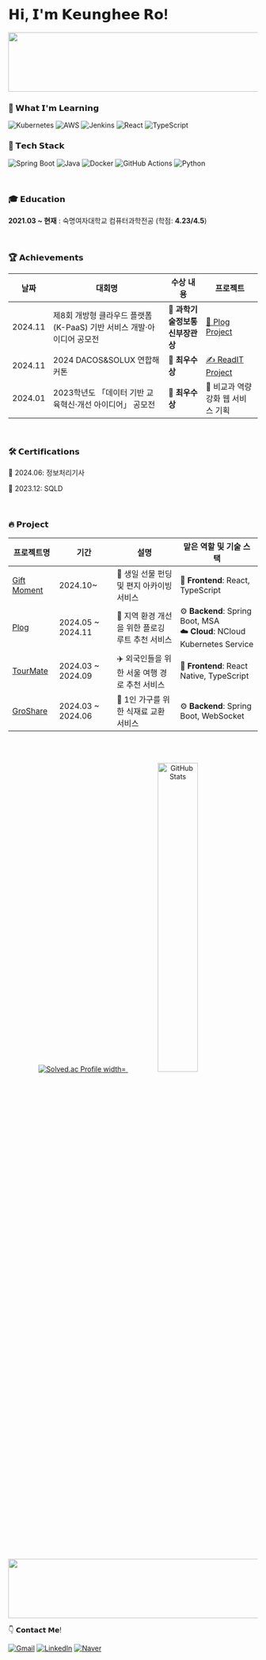 # 𝗛𝗶, 𝗜'𝗺 𝗞𝗲𝘂𝗻𝗴𝗵𝗲𝗲 𝗥𝗼!
<a href="https://github.com/khee2/gitanimals">
  <img src="https://render.gitanimals.org/lines/khee2?pet-id=654662671963646864" width="1000" height="120"/>
</a>

### 🌱 𝗪𝗵𝗮𝘁 𝗜'𝗺 𝗟𝗲𝗮𝗿𝗻𝗶𝗻𝗴  
![Kubernetes](https://img.shields.io/badge/Kubernetes-326CE5?style=for-the-badge&logo=Kubernetes&logoColor=white)
![AWS](https://img.shields.io/badge/Amazon%20AWS-232F3E?style=for-the-badge&logo=Amazon-AWS&logoColor=white)
![Jenkins](https://img.shields.io/badge/Jenkins-D24939?style=for-the-badge&logo=Jenkins&logoColor=white)
![React](https://img.shields.io/badge/React-61DAFB?style=for-the-badge&logo=React&logoColor=white)
![TypeScript](https://img.shields.io/badge/TypeScript-3178C6?style=for-the-badge&logo=TypeScript&logoColor=white)

### 🔧 𝗧𝗲𝗰𝗵 𝗦𝘁𝗮𝗰𝗸
![Spring Boot](https://img.shields.io/badge/Spring%20Boot-6DB33F?style=for-the-badge&logo=Spring-Boot&logoColor=white)
![Java](https://img.shields.io/badge/Java-007396?style=for-the-badge&logo=Java&logoColor=white)
![Docker](https://img.shields.io/badge/Docker-2496ED?style=for-the-badge&logo=Docker&logoColor=white)
![GitHub Actions](https://img.shields.io/badge/GitHub%20Actions-2088FF?style=for-the-badge&logo=GitHub-Actions&logoColor=white)
![Python](https://img.shields.io/badge/Python-3776AB?style=for-the-badge&logo=Python&logoColor=white)


</br>

### 🎓 𝗘𝗱𝘂𝗰𝗮𝘁𝗶𝗼𝗻
**2021.03 ~ 현재** : 숙명여자대학교 컴퓨터과학전공 (학점: **4.23/4.5**) </br>


</br>

### 🏆 𝗔𝗰𝗵𝗶𝗲𝘃𝗲𝗺𝗲𝗻𝘁𝘀
| 날짜 | 대회명 | 수상 내용 | 프로젝트 |
|------|--------|-----------|----------|
| 2024.11 | 제8회 개방형 클라우드 플랫폼(K-PaaS) 기반 서비스 개발·아이디어 공모전 | 🏅  **과학기술정보통신부장관상** | [🌱 Plog Project](https://github.com/Song-s-PaaSTA/Plog-Server) |
| 2024.11 | 2024 DACOS&SOLUX 연합해커톤 | 🏅 **최우수상** | [✍️ ReadIT Project](https://github.com/Team4-ReadIT) |
| 2024.01 | 2023학년도 「데이터 기반 교육혁신·개선 아이디어」 공모전 | 🏅 **최우수상** | 💪 비교과 역량강화 웹 서비스 기획 |

</br>

### 🛠️ 𝗖𝗲𝗿𝘁𝗶𝗳𝗶𝗰𝗮𝘁𝗶𝗼𝗻𝘀
📜 2024.06: 정보처리기사 </br>

📜 2023.12: SQLD

</br>

### 🔥 𝗣𝗿𝗼𝗷𝗲𝗰𝘁

| 프로젝트명 | 기간 | 설명 | 맡은 역할 및 기술 스택 |
|------------|------|------|-----------|
| [Gift Moment](https://github.com/luckynode) | 2024.10~ | 🎁 생일 선물 펀딩 및 편지 아카이빙 서비스 | 🎨 **Frontend**: React, TypeScript |
| [Plog](https://github.com/Song-s-PaaSTA/Plog-Server) | 2024.05 ~ 2024.11 | 🌱 지역 환경 개선을 위한 플로깅 루트 추천 서비스 | ⚙️ **Backend**: Spring Boot, MSA <br> ☁️ **Cloud**: NCloud Kubernetes Service |
| [TourMate](https://github.com/korea-tour-mate-app) | 2024.03 ~ 2024.09 | ✈️ 외국인들을 위한 서울 여행 경로 추천 서비스 | 🎨 **Frontend**: React Native, TypeScript |
| [GroShare](https://github.com/SafeNet-2024) | 2024.03 ~ 2024.06 | 🌿 1인 가구를 위한 식재료 교환 서비스 | ⚙️ **Backend**: Spring Boot, WebSocket |


</br>
</br>

<p align="center">
    <a href="https://solved.ac/bluet414">
       <img src="http://mazassumnida.wtf/api/v2/generate_badge?boj=bluet414" alt="Solved.ac Profile width="50%" />
  </a>
  <img src="https://github-readme-stats.vercel.app/api?username=khee2&show_icons=true&theme=radical" alt="GitHub Stats" width="40%" />
</p>

</br>
</br>

<a href="https://github.com/khee2/gitanimals">
  <img src="https://render.gitanimals.org/lines/khee2?pet-id=654662671963646866" width="1000" height="120"/>
</a>

👇 𝗖𝗼𝗻𝘁𝗮𝗰𝘁 𝗠𝗲! </br>

[![Gmail](https://img.shields.io/badge/Gmail-D14836?style=for-the-badge&logo=gmail&logoColor=white)](mailto:21keunghee@gmail.com)
[![LinkedIn](https://img.shields.io/badge/LinkedIn-0A66C2?style=for-the-badge&logo=linkedin&logoColor=white)](https://www.linkedin.com/in/%EA%B2%BD%ED%9D%AC-%EB%85%B8-b83a8b2bb/)
[![Naver](https://img.shields.io/badge/Naver-03C75A?style=for-the-badge&logo=naver&logoColor=white)](mailto:bluet414@naver.com)

